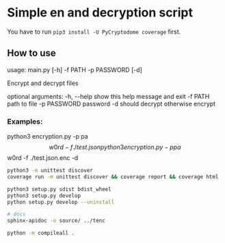 # Simple en and decryption script

You have to run `pip3 install -U PyCryptodome coverage` first.

## How to use

usage: main.py [-h] -f PATH -p PASSWORD [-d]

Encrypt and decrypt files

optional arguments:
  -h, --help   show this help message and exit
  -f PATH      path to file
  -p PASSWORD  password
  -d           should decrypt otherwise encrypt

### Examples:

python3 encryption.py -p pa$$w0rd -f ./test.json
python3 encryption.py -p pa$$w0rd -f ./test.json.enc -d



```bash
python3 -m unittest discover
coverage run -m unittest discover && coverage report && coverage html
```


```bash
python3 setup.py sdist bdist_wheel
python3 setup.py develop
python setup.py develop --uninstall

# docs
sphinx-apidoc -o source/ ../tenc

python -m compileall .
```